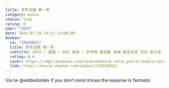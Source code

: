 ```yaml
---
title: 苍穹浩瀚 第一季
category: movie
status: todo
rating: 0
year: "2015"
date: 2024-07-29 14:31:12+08:00
douban:
  id: "25926851"
  title: 苍穹浩瀚 第一季
  subtitle: 2015 / 美国 / 科幻 悬疑 / 罗伯特·里伯曼 泰瑞·麦克多诺 杰夫·伍尔诺 比尔·约翰逊 / 托马斯·简 史蒂文·斯崔特
  rating: 8.6
  cover: https://img3.doubanio.com/view/photo/m_ratio_poster/public/p2276966687.jpg
  link: https://movie.douban.com/subject/25926851/
---
```


Via tw @eddiedotdev if you don’t mind shows the expanse is fantastic 
